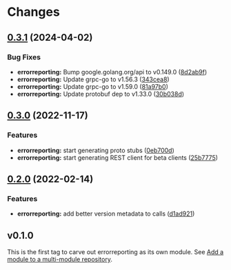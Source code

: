 # Changes

## [0.3.1](https://github.com/googleapis/google-cloud-go/compare/errorreporting/v0.3.0...errorreporting/v0.3.1) (2024-04-02)


### Bug Fixes

* **errorreporting:** Bump google.golang.org/api to v0.149.0 ([8d2ab9f](https://github.com/googleapis/google-cloud-go/commit/8d2ab9f320a86c1c0fab90513fc05861561d0880))
* **errorreporting:** Update grpc-go to v1.56.3 ([343cea8](https://github.com/googleapis/google-cloud-go/commit/343cea8c43b1e31ae21ad50ad31d3b0b60143f8c))
* **errorreporting:** Update grpc-go to v1.59.0 ([81a97b0](https://github.com/googleapis/google-cloud-go/commit/81a97b06cb28b25432e4ece595c55a9857e960b7))
* **errorreporting:** Update protobuf dep to v1.33.0 ([30b038d](https://github.com/googleapis/google-cloud-go/commit/30b038d8cac0b8cd5dd4761c87f3f298760dd33a))

## [0.3.0](https://github.com/googleapis/google-cloud-go/compare/errorreporting/v0.2.0...errorreporting/v0.3.0) (2022-11-17)


### Features

* **errorreporting:** start generating proto stubs ([0eb700d](https://github.com/googleapis/google-cloud-go/commit/0eb700d17c4cac56f59038f0f3ae5a65257a3d38))
* **errorreporting:** start generating REST client for beta clients ([25b7775](https://github.com/googleapis/google-cloud-go/commit/25b77757c1e6f372e03bf99ab7461264bba48d26))

## [0.2.0](https://github.com/googleapis/google-cloud-go/compare/errorreporting/v0.1.0...errorreporting/v0.2.0) (2022-02-14)


### Features

* **errorreporting:** add better version metadata to calls ([d1ad921](https://github.com/googleapis/google-cloud-go/commit/d1ad921d0322e7ce728ca9d255a3cf0437d26add))

## v0.1.0

This is the first tag to carve out errorreporting as its own module. See
[Add a module to a multi-module repository](https://github.com/golang/go/wiki/Modules#is-it-possible-to-add-a-module-to-a-multi-module-repository).

